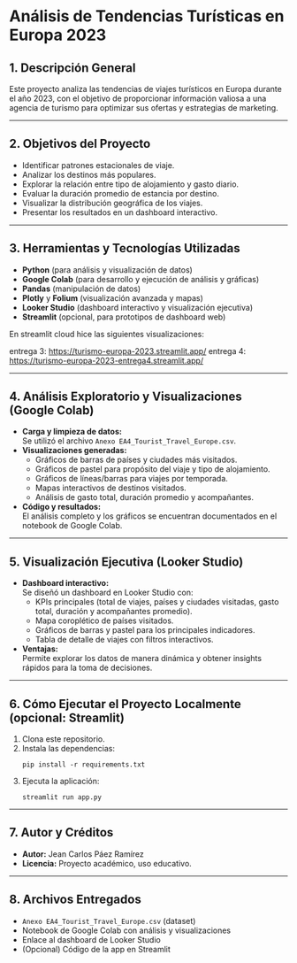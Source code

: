 # Análisis de Tendencias Turísticas en Europa 2023

## 1. Descripción General
Este proyecto analiza las tendencias de viajes turísticos en Europa durante el año 2023, con el objetivo de proporcionar información valiosa a una agencia de turismo para optimizar sus ofertas y estrategias de marketing.

---

## 2. Objetivos del Proyecto
- Identificar patrones estacionales de viaje.
- Analizar los destinos más populares.
- Explorar la relación entre tipo de alojamiento y gasto diario.
- Evaluar la duración promedio de estancia por destino.
- Visualizar la distribución geográfica de los viajes.
- Presentar los resultados en un dashboard interactivo.

---

## 3. Herramientas y Tecnologías Utilizadas
- **Python** (para análisis y visualización de datos)
- **Google Colab** (para desarrollo y ejecución de análisis y gráficas)
- **Pandas** (manipulación de datos)
- **Plotly** y **Folium** (visualización avanzada y mapas)
- **Looker Studio** (dashboard interactivo y visualización ejecutiva)
- **Streamlit** (opcional, para prototipos de dashboard web)

En streamlit cloud hice las siguientes visualizaciones: 

entrega 3: https://turismo-europa-2023.streamlit.app/
entrega 4: https://turismo-europa-2023-entrega4.streamlit.app/

---

## 4. Análisis Exploratorio y Visualizaciones (Google Colab)
- **Carga y limpieza de datos:**  
  Se utilizó el archivo `Anexo EA4_Tourist_Travel_Europe.csv`.
- **Visualizaciones generadas:**
  - Gráficos de barras de países y ciudades más visitados.
  - Gráficos de pastel para propósito del viaje y tipo de alojamiento.
  - Gráficos de líneas/barras para viajes por temporada.
  - Mapas interactivos de destinos visitados.
  - Análisis de gasto total, duración promedio y acompañantes.
- **Código y resultados:**  
  El análisis completo y los gráficos se encuentran documentados en el notebook de Google Colab.

---

## 5. Visualización Ejecutiva (Looker Studio)
- **Dashboard interactivo:**  
  Se diseñó un dashboard en Looker Studio con:
  - KPIs principales (total de viajes, países y ciudades visitadas, gasto total, duración y acompañantes promedio).
  - Mapa coroplético de países visitados.
  - Gráficos de barras y pastel para los principales indicadores.
  - Tabla de detalle de viajes con filtros interactivos.
- **Ventajas:**  
  Permite explorar los datos de manera dinámica y obtener insights rápidos para la toma de decisiones.

---

## 6. Cómo Ejecutar el Proyecto Localmente (opcional: Streamlit)
1. Clona este repositorio.
2. Instala las dependencias:  
   ```
   pip install -r requirements.txt
   ```
3. Ejecuta la aplicación:  
   ```
   streamlit run app.py
   ```

---

## 7. Autor y Créditos
- **Autor:** Jean Carlos Páez Ramírez
- **Licencia:** Proyecto académico, uso educativo.

---

## 8. Archivos Entregados
- `Anexo EA4_Tourist_Travel_Europe.csv` (dataset)
- Notebook de Google Colab con análisis y visualizaciones
- Enlace al dashboard de Looker Studio
- (Opcional) Código de la app en Streamlit